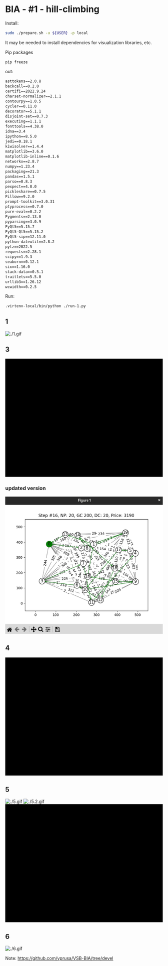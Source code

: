 # BIA - #1 - hill-climbing

Install:

```bash
sudo ./prepare.sh -u ${USER} -p local
```

It may be needed to install dependencies for visualization libraries, etc.

Pip packages
```
pip freeze
```
out:
```
asttokens==2.0.8
backcall==0.2.0
certifi==2022.9.24
charset-normalizer==2.1.1
contourpy==1.0.5
cycler==0.11.0
decorator==5.1.1
disjoint-set==0.7.3
executing==1.1.1
fonttools==4.38.0
idna==3.4
ipython==8.5.0
jedi==0.18.1
kiwisolver==1.4.4
matplotlib==3.6.0
matplotlib-inline==0.1.6
networkx==2.8.7
numpy==1.23.4
packaging==21.3
pandas==1.5.1
parso==0.8.3
pexpect==4.8.0
pickleshare==0.7.5
Pillow==9.2.0
prompt-toolkit==3.0.31
ptyprocess==0.7.0
pure-eval==0.2.2
Pygments==2.13.0
pyparsing==3.0.9
PyQt5==5.15.7
PyQt5-Qt5==5.15.2
PyQt5-sip==12.11.0
python-dateutil==2.8.2
pytz==2022.5
requests==2.28.1
scipy==1.9.3
seaborn==0.12.1
six==1.16.0
stack-data==0.5.1
traitlets==5.5.0
urllib3==1.26.12
wcwidth==0.2.5
```

Run:

```bash
.virtenv-local/bin/python ./run-1.py
```


## 1

![./1.gif](./1.gif)


## 3

![./3.gif](./3.gif)

### updated version

![./3.jpg](./3.jpg)


## 4

![./4.gif](./4.gif)


## 5

![./5.gif](./5.gif)
![./5.2.gif](./5.2.gif)
![./5.3.gif](./5.3.gif)


## 6

![./6.gif](./6.gif)

Note:
https://github.com/vprusa/VSB-BIA/tree/devel

